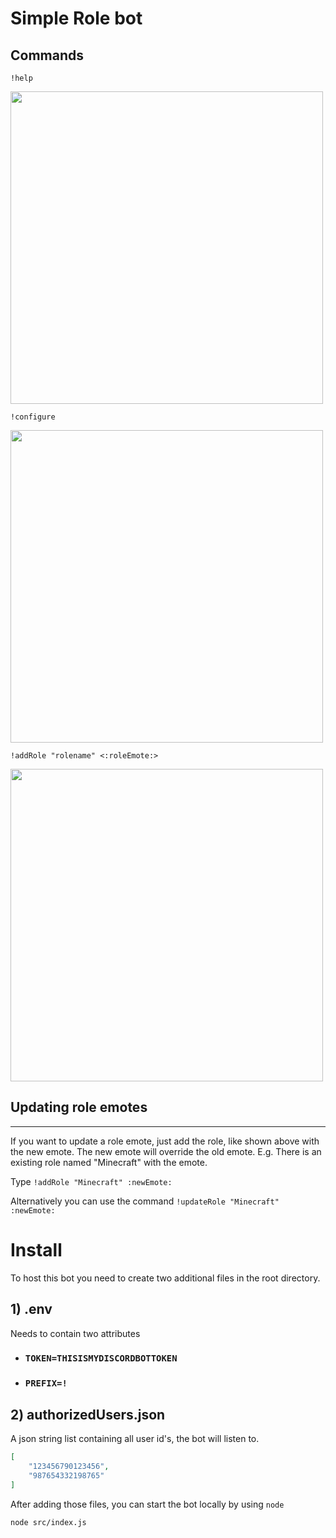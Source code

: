 # Simple Role bot

## Commands

`!help`

<img src="https://i.imgur.com/9UkpIMJ.png" width="500">

`!configure`

<img src="https://i.imgur.com/4aAIrtA.png" width="500">



`!addRole "rolename" <:roleEmote:>`
 
<img src="https://i.imgur.com/vJ4ee2j.png" width="500">

## Updating role emotes
------
If you want to update a role emote, just add the role, like shown above with the new emote. The new emote will override the old emote. 
E.g. There is an existing role named "Minecraft" with the emote.

Type `!addRole "Minecraft" :newEmote:`

Alternatively you can use the command `!updateRole "Minecraft" :newEmote:`


# Install

To host this bot you need to create two additional files in the root directory.

## 1) .env

Needs to contain two attributes
 - ### `TOKEN=THISISMYDISCORDBOTTOKEN`
 - ### `PREFIX=!`

## 2) authorizedUsers.json
A json string list containing all user id's, the bot will listen to.
```json
[
    "123456790123456",
    "987654332198765"
]
```

After adding those files, you can start the bot locally by using `node`

`node src/index.js`